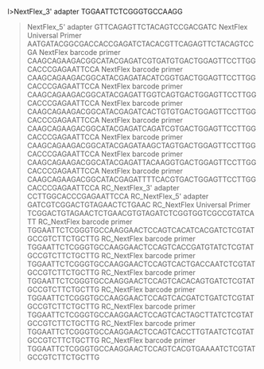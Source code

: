 l>NextFlex_3' adapter
TGGAATTCTCGGGTGCCAAGG
>NextFlex_5' adapter
GTTCAGAGTTCTACAGTCCGACGATC
>NextFlex Universal Primer
AATGATACGGCGACCACCGAGATCTACACGTTCAGAGTTCTACAGTCCGA
>NextFlex barcode primer
CAAGCAGAAGACGGCATACGAGATCGTGATGTGACTGGAGTTCCTTGGCACCCGAGAATTCCA
>NextFlex barcode primer
CAAGCAGAAGACGGCATACGAGATACATCGGTGACTGGAGTTCCTTGGCACCCGAGAATTCCA
>NextFlex barcode primer
CAAGCAGAAGACGGCATACGAGATTGGTCAGTGACTGGAGTTCCTTGGCACCCGAGAATTCCA
>NextFlex barcode primer
CAAGCAGAAGACGGCATACGAGATCACTGTGTGACTGGAGTTCCTTGGCACCCGAGAATTCCA
>NextFlex barcode primer
CAAGCAGAAGACGGCATACGAGATCAGATCGTGACTGGAGTTCCTTGGCACCCGAGAATTCCA
>NextFlex barcode primer
CAAGCAGAAGACGGCATACGAGATAAGCTAGTGACTGGAGTTCCTTGGCACCCGAGAATTCCA
>NextFlex barcode primer
CAAGCAGAAGACGGCATACGAGATTACAAGGTGACTGGAGTTCCTTGGCACCCGAGAATTCCA
>NextFlex barcode primer
CAAGCAGAAGACGGCATACGAGATTTTCACGTGACTGGAGTTCCTTGGCACCCGAGAATTCCA
>RC_NextFlex_3' adapter
CCTTGGCACCCGAGAATTCCA
>RC_NextFlex_5' adapter
GATCGTCGGACTGTAGAACTCTGAAC
>RC_NextFlex Universal Primer
TCGGACTGTAGAACTCTGAACGTGTAGATCTCGGTGGTCGCCGTATCATT
>RC_NextFlex barcode primer
TGGAATTCTCGGGTGCCAAGGAACTCCAGTCACATCACGATCTCGTATGCCGTCTTCTGCTTG
>RC_NextFlex barcode primer
TGGAATTCTCGGGTGCCAAGGAACTCCAGTCACCGATGTATCTCGTATGCCGTCTTCTGCTTG
>RC_NextFlex barcode primer
TGGAATTCTCGGGTGCCAAGGAACTCCAGTCACTGACCAATCTCGTATGCCGTCTTCTGCTTG
>RC_NextFlex barcode primer
TGGAATTCTCGGGTGCCAAGGAACTCCAGTCACACAGTGATCTCGTATGCCGTCTTCTGCTTG
>RC_NextFlex barcode primer
TGGAATTCTCGGGTGCCAAGGAACTCCAGTCACGATCTGATCTCGTATGCCGTCTTCTGCTTG
>RC_NextFlex barcode primer
TGGAATTCTCGGGTGCCAAGGAACTCCAGTCACTAGCTTATCTCGTATGCCGTCTTCTGCTTG
>RC_NextFlex barcode primer
TGGAATTCTCGGGTGCCAAGGAACTCCAGTCACCTTGTAATCTCGTATGCCGTCTTCTGCTTG
>RC_NextFlex barcode primer
TGGAATTCTCGGGTGCCAAGGAACTCCAGTCACGTGAAAATCTCGTATGCCGTCTTCTGCTTG
